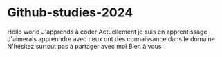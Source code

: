 # Github-studies-2024
Hello world
J'apprends à coder
Actuellement je suis en apprentissage
J'aimerais apprenndre avec ceux ont des connaissance dans le domaine
N'hésitez surtout pas à partager avec moi
Bien à vous

